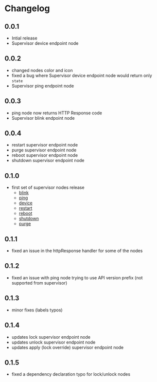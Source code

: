 # Changelog

## 0.0.1
* Intial release
* Supervisor device endpoint node

## 0.0.2
* changed nodes color and icon
* fixed a bug where Supervisor device endpoint node would return only `state`
* Supervisor ping endpoint node

## 0.0.3
* ping node now returns HTTP Response code
* Supervisor blink endpoint node

## 0.0.4
* restart supervisor endpoint node
* purge supervisor endpoint node
* reboot supervisor endpoint node
* shutdown supervisor endpoint node

## 0.1.0
* first set of supervisor nodes release
  * [blink](https://docs.resin.io/runtime/supervisor-api/#post-v1-blink)
  * [ping](https://docs.resin.io/runtime/supervisor-api/#get-ping)
  * [device](https://docs.resin.io/runtime/supervisor-api/#get-v1-device)
  * [restart](https://docs.resin.io/runtime/supervisor-api/#post-v1-restart)
  * [reboot](https://docs.resin.io/runtime/supervisor-api/#post-v1-reboot)
  * [shutdown](https://docs.resin.io/runtime/supervisor-api/#post-v1-shutdown)
  * [purge](https://docs.resin.io/runtime/supervisor-api/#post-v1-purge)

## 0.1.1

* fixed an issue in the httpResponse handler for some of the nodes

## 0.1.2

* fixed an issue with ping node trying to use API version prefix (not supported from supervisor)

## 0.1.3

* minor fixes (labels typos)

## 0.1.4

* updates lock supervisor endpoint node
* updates unlock supervisor endpoint node
* updates apply (lock override) supervisor endpoint node

## 0.1.5

* fixed a dependency declaration typo for lock/unlock nodes
